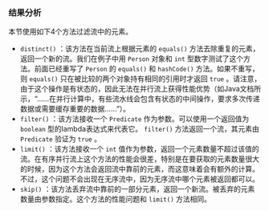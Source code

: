### 结果分析

本节使用如下4个方法过滤流中的元素。

+ `distinct()` ：该方法在当前流上根据元素的 `equals()` 方法去除重复的元素，返回一个新的流。我们在例子中用 `Person` 对象和 `int` 型数字测试了这个方法。前面已经重写了 `Person` 的 `equals()` 和 `hashCode()` 方法。如果不重写，则 `equals()` 只在被比较的两个对象持有相同的引用时才返回 `true` 。请注意，由于这个操作是有状态的，因此无法在并行流上获得性能优势（如Java文档所示，“……在并行计算中，有些流水线会包含有状态的中间操作，要求多次传递数据或需要缓存重要的数据……”）。
+ `filter()` ：该方法接收一个 `Predicate` 作为参数。可以使用一个返回值为 `boolean` 型的lambda表达式来代表它。 `filter()` 方法返回一个流，其元素由 `Predicate` 验证为 `true` 。
+ `limit()` ：该方法接收一个 `int` 值作为参数，返回一个元素数量不超过该值的流。在有序并行流上这个方法的性能会很差，特别是在要获取的元素数量很大的时候，因为这个方法会返回流中靠前的元素，而这意味着会有额外的计算。不过，这个问题不会出现在无序流中，因为无序流中哪个元素被返回都可以。
+ `skip()` ：该方法丢弃流中靠前的一部分元素，返回一个新流。被丢弃的元素数量由参数指定。这个方法的性能问题和 `limit()` 方法相同。

